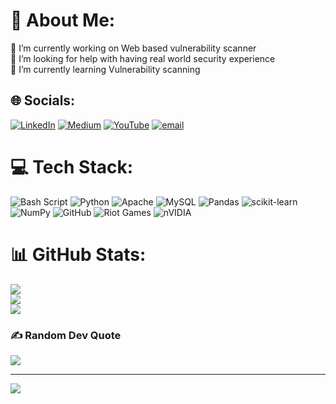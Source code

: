 # 💫 About Me:
🔭 I’m currently working on Web based vulnerability scanner<br>🤝 I’m looking for help with having real world security experience<br>🌱 I’m currently learning Vulnerability scanning


## 🌐 Socials:
[![LinkedIn](https://img.shields.io/badge/LinkedIn-%230077B5.svg?logo=linkedin&logoColor=white)](https://linkedin.com/in/https://www.linkedin.com/in/lalit-kumar-chugh-769489188/) [![Medium](https://img.shields.io/badge/Medium-12100E?logo=medium&logoColor=white)](https://medium.com/@https://medium.com/@lalitkrchugh) [![YouTube](https://img.shields.io/badge/YouTube-%23FF0000.svg?logo=YouTube&logoColor=white)](https://youtube.com/@https://www.youtube.com/@cyberLKC) [![email](https://img.shields.io/badge/Email-D14836?logo=gmail&logoColor=white)](mailto:lkchugh2004@gmail.com) 

# 💻 Tech Stack:
![Bash Script](https://img.shields.io/badge/bash_script-%23121011.svg?style=for-the-badge&logo=gnu-bash&logoColor=white) ![Python](https://img.shields.io/badge/python-3670A0?style=for-the-badge&logo=python&logoColor=ffdd54) ![Apache](https://img.shields.io/badge/apache-%23D42029.svg?style=for-the-badge&logo=apache&logoColor=white) ![MySQL](https://img.shields.io/badge/mysql-4479A1.svg?style=for-the-badge&logo=mysql&logoColor=white) ![Pandas](https://img.shields.io/badge/pandas-%23150458.svg?style=for-the-badge&logo=pandas&logoColor=white) ![scikit-learn](https://img.shields.io/badge/scikit--learn-%23F7931E.svg?style=for-the-badge&logo=scikit-learn&logoColor=white) ![NumPy](https://img.shields.io/badge/numpy-%23013243.svg?style=for-the-badge&logo=numpy&logoColor=white) ![GitHub](https://img.shields.io/badge/github-%23121011.svg?style=for-the-badge&logo=github&logoColor=white) ![Riot Games](https://img.shields.io/badge/riotgames-D32936.svg?style=for-the-badge&logo=riotgames&logoColor=white) ![nVIDIA](https://img.shields.io/badge/nVIDIA-%2376B900.svg?style=for-the-badge&logo=nVIDIA&logoColor=white)
# 📊 GitHub Stats:
![](https://github-readme-stats.vercel.app/api?username=lkc2104&theme=dark&hide_border=false&include_all_commits=false&count_private=false)<br/>
![](https://nirzak-streak-stats.vercel.app/?user=lkc2104&theme=dark&hide_border=false)<br/>
![](https://github-readme-stats.vercel.app/api/top-langs/?username=lkc2104&theme=dark&hide_border=false&include_all_commits=false&count_private=false&layout=compact)

### ✍️ Random Dev Quote
![](https://quotes-github-readme.vercel.app/api?type=horizontal&theme=radical)

---
[![](https://visitcount.itsvg.in/api?id=lkc2104&icon=0&color=0)](https://visitcount.itsvg.in)

<!-- Proudly created with GPRM ( https://gprm.itsvg.in ) -->
